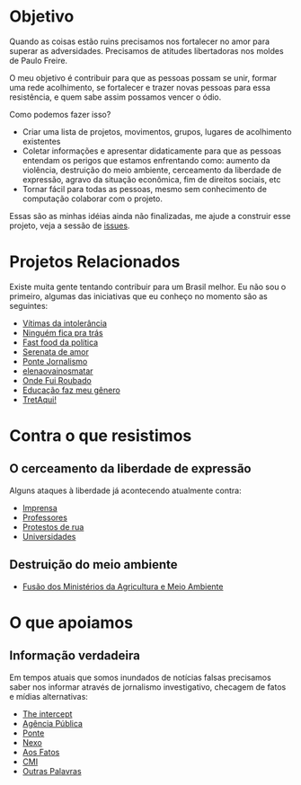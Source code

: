 # Objetivo
Quando as coisas estão ruins precisamos nos fortalecer no amor para superar as adversidades. Precisamos de atitudes libertadoras nos moldes de Paulo Freire.

O meu objetivo é contribuir para que as pessoas possam se unir, formar uma rede acolhimento, se fortalecer e trazer novas pessoas para essa resistência, e quem sabe assim possamos vencer o ódio.

Como podemos fazer isso?

- Criar uma lista de projetos, movimentos, grupos, lugares de acolhimento existentes
- Coletar informações e apresentar didaticamente para que as pessoas entendam os perigos que estamos enfrentando como: aumento da violência, destruição do meio ambiente, cerceamento da liberdade de expressão, agravo da situação econômica, fim de direitos sociais, etc
- Tornar fácil para todas as pessoas, mesmo sem conhecimento de computação colaborar com o projeto.

Essas são as minhas idéias ainda não finalizadas, me ajude a construir esse projeto, veja a sessão de [issues](https://github.com/renvieir/resistencia-amor/issues).

# Projetos Relacionados

Existe muita gente tentando contribuir para um Brasil melhor. Eu não sou o primeiro, algumas das iniciativas que eu conheço no momento são as seguintes:

- [Vítimas da intolerância](https://www.vitimasdaintolerancia.org/)
- [Ninguém fica pra trás](https://www.ninguemficapratras.org/)
- [Fast food da política](https://www.facebook.com/fastfooddapolitica/)
- [Serenata de amor](https://serenata.ai/)
- [Ponte Jornalismo](https://ponte.org/)
- [elenaovainosmatar](https://www.instagram.com/elenaovainosmatar)
- [Onde Fui Roubado](http://www.ondefuiroubado.com.br)
- [Educação faz meu gênero](http://www.educacaofazmeugenero.beta.org.br/)
- [TretAqui!](https://www.tretaqui.org/)

# Contra o que resistimos

## O cerceamento da liberdade de expressão

Alguns ataques à liberdade já acontecendo atualmente contra:
- [Imprensa](https://www.terra.com.br/noticias/brasil/politica/entidades-condenam-ameaca-de-bolsonaro-de-punir-imprensa-com-corte-de-publicidade-oficial,2e219d2c6ada6652077164bdb932cb47z81g79do.html)
- [Professores](http://agenciabrasil.ebc.com.br/educacao/noticia/2018-10/mp-vai-investigar-deputada-que-pediu-o-monitoramento-de-professores)
- [Protestos de rua](https://brasil.elpais.com/brasil/2017/06/27/politica/1498596183_811422.html)
- [Universidades](https://www1.folha.uol.com.br/cotidiano/2018/10/universidades-de-todo-o-pais-sao-alvo-de-acoes-policiais-e-da-justica-eleitoral.shtml)

## Destruição do meio ambiente

- [Fusão dos Ministérios da Agricultura e Meio Ambiente](http://agenciabrasil.ebc.com.br/politica/noticia/2018-10/maggi-lamenta-fusao-de-pastas-da-agricultura-e-meio-ambiente)

# O que apoiamos

## Informação verdadeira

Em tempos atuais que somos inundados de notícias falsas precisamos saber nos informar através de jornalismo investigativo, checagem de fatos e mídias alternativas:

- [The intercept](https://theintercept.com/brasil/)
- [Agência Pública](https://apublica.org/)
- [Ponte](https://ponte.org/)
- [Nexo](https://www.nexojornal.com.br/)
- [Aos Fatos](https://aosfatos.org/)
- [CMI](https://midiaindependente.org/)
- [Outras Palavras](https://outraspalavras.net/)
